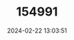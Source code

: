 ---
title: "154991"
category: "Pholis nebulosa"
draft: false
date: 2024-02-22 13:03:51
languages:
  Japanese: ["Ginpo"]
  Danish: ["Tidevandstangspræl"]
  English: ["Tidepool Gunnel"]
---